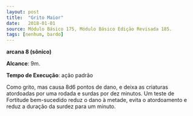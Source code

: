 ```yaml
---
layout: post
title:  "Grito Maior"
date:   2018-01-01
source: Módulo Básico 175, Módulo Básico Edição Revisada 185.
tags: [nenhum, bardo]
---
```


**arcana 8 (sônico)**

**Alcance**: 9m.

**Tempo de Execução**: ação padrão

Como grito, mas causa 8d6 pontos de dano, e deixa as criaturas atordoadas por uma rodada e surdas por dez minutos.
Um teste de Fortitude bem-sucedido reduz o dano à metade, evita o atordoamento e reduz a duração da surdez para um minuto.
